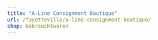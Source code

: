 ```yaml
---
title: "A-Line Consignment Boutique"
url: /fayetteville/a-line-consignment-boutique/
shop: Gebrauchtwaren
---
```

